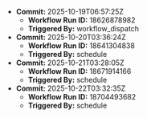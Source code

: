 - **Commit:** 2025-10-19T06:57:25Z
  - **Workflow Run ID:** 18626878982
  - **Triggered By:** workflow_dispatch
- **Commit:** 2025-10-20T03:36:24Z
  - **Workflow Run ID:** 18641304838
  - **Triggered By:** schedule
- **Commit:** 2025-10-21T03:28:05Z
  - **Workflow Run ID:** 18671914166
  - **Triggered By:** schedule
- **Commit:** 2025-10-22T03:32:35Z
  - **Workflow Run ID:** 18704493682
  - **Triggered By:** schedule
